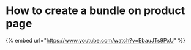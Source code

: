 # How to create a bundle on product page

{% embed url="https://www.youtube.com/watch?v=EbauJTs9PxU" %}
